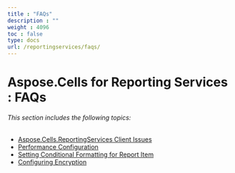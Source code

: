 ```yaml
---
title : "FAQs" 
description : "" 
weight : 4096 
toc : false
type: docs
url: /reportingservices/faqs/
---
```


# Aspose.Cells for Reporting Services : FAQs


###### This section includes the following topics:  

*   [Aspose.Cells.ReportingServices Client Issues](https://docs2.aspose.com/cells/reportingservices/faqs/clientissues/)
*   [Performance Configuration](https://docs2.aspose.com/cells/reportingservices/faqs/performance+configuration)
*   [Setting Conditional Formatting for Report Item](https://docs2.aspose.com/cells/reportingservices/faqs/setting+conditional+formatting+for+report+item)
*   [Configuring Encryption](https://docs2.aspose.com/cells/reportingservices/faqs/configuring+encryption)

